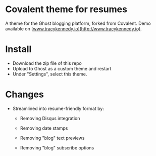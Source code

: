 # Covalent theme for resumes

A theme for the Ghost blogging platform, forked from Covalent. Demo available on [www.tracykennedy.io](http://www.tracykennedy.io).

# Install

* Download the zip file of this repo
* Upload to Ghost as a custom theme and restart
* Under "Settings", select this theme.

# Changes
* Streamlined into resume-friendly format by:

	* Removing Disqus integration

	* Removing date stamps 

	* Removing "blog" text previews

	* Removing "blog" subscribe options
